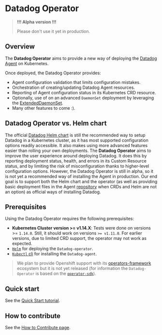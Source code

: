 # Datadog Operator

> **!!! Alpha version !!!**
>
> Please don't use it yet in production.

## Overview

The **Datadog Operator** aims to provide a new way of deploying the [Datadog Agent](https://github.com/DataDog/datadog-agent/) on Kubernetes.

Once deployed, the Datadog Operator provides:

* Agent configuration validation that limits configuration mistakes.
* Orchestration of creating/updating Datadog Agent resources.
* Reporting of Agent configuration status in its Kubernetes CRD resource.
* Optionally, use of on an advanced `DaemonSet` deployment by leveraging the [ExtendedDaemonSet](https://github.com/DataDog/extendeddaemonset).
* Many other features to come :).

## Datadog Operator vs. Helm chart

The official [Datadog Helm chart](https://github.com/helm/charts/tree/master/stable/datadog) is still the recommended way to setup Datadog in a Kubernetes cluster, as it has most supported configuration options readily accessible. It also makes using more advanced features easier than rolling your own deployments.
The **Datadog Operator** aims to improve the user experience around deploying Datadog. It does this by reporting deployment status, health, and errors in its Custom Resource status, and by limiting the risk of misconfiguration thanks to higher-level configuration options. However, the Datadog Operator is still in alpha, so it is not yet a recommended way of installing the Agent in production. Our end goal is to support both the Helm chart and the operator (as well as providing basic deployment files in the Agent [repository](https://github.com/DataDog/datadog-agent/tree/6.15.0/Dockerfiles/manifests) when CRDs and Helm are not an option) as official ways of installing Datadog.

## Prerequisites

Using the Datadog Operator requires the following prerequisites:

* **Kubernetes Cluster version >= v1.14.X**: Tests were done on versions >= `1.14.0`. Still, it should work on versions `>= v1.11.0`. For earlier versions, due to limited CRD support, the operator may not work as expected.
* [`Helm`](https://helm.sh) for deploying the `Datadog-operator`.
* [`Kubectl` cli](https://kubernetes.io/docs/tasks/tools/install-kubectl/) for installing the `Datadog-agent`.

> We plan to provide Openshift support with its [operators-framework](https://www.openshift.com/learn/topics/operators) ecosystem but it is not yet released (for information the `Datadog-Operator` is based on the [`operator-sdk`](https://github.com/operator-framework/operator-sdk)).

## Quick start

See the [Quick Start tutorial](docs/quick-start.md).

## How to contribute

See the [How to Contribute page](docs/how-to-contribute.md).
